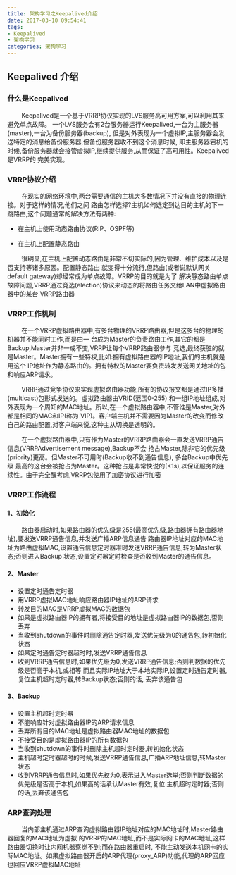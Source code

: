 ```yaml
---
title: 架构学习之Keepalived介绍
date: 2017-03-10 09:54:41
tags:
- Keepalived
- 架构学习
categories: 架构学习
---
```


## Keepalived 介绍

### 什么是Keepalived

&emsp;&emsp;    Keepalived是一个基于VRRP协议实现的LVS服务高可用方案,可以利用其来避免单点故障。
一个LVS服务会有2台服务器运行Keepalived,一台为主服务器(master),一台为备份服务器(backup),
但是对外表现为一个虚拟IP,主服务器会发送特定的消息给备份服务器,但备份服务器收不到这个消息时候,
即主服务器宕机的时候,备份服务器就会接管虚拟IP,继续提供服务,从而保证了高可用性。Keepalived是VRRP的
完美实现。

### VRRP协议介绍

&emsp;&emsp;    在现实的网络环境中,两台需要通信的主机大多数情况下并没有直接的物理连接。对于这样的情况,他们之间
路由怎样选择?主机如何选定到达目的主机的下一跳路由,这个问题通常的解决方法有两种:

* 在主机上使用动态路由协议(RIP、OSPF等)

* 在主机上配置静态路由

&emsp;&emsp;    很明显,在主机上配置动态路由是非常不切实际的,因为管理、维护成本以及是否支持等诸多原因。配置静态路由
就变得十分流行,但路由(或者说默认网关default gateway)却经常成为单点故障。VRRP的目的就是为了
解决静态路由单点故障问题,VRRP通过竞选(election)协议来动态的将路由任务交给LAN中虚拟路由器中的某台
VRRP路由器

### VRRP工作机制

&emsp;&emsp;     在一个VRRP虚拟路由器中,有多台物理的VRRP路由器,但是这多台的物理的机器并不能同时工作,而是由一
台成为Master的负责路由工作,其它的都是Backup,Master并非一成不变,VRRP让每个VRRP路由器参与
竞选,最终获胜的就是Master。Master拥有一些特权,比如:拥有虚拟路由器的IP地址,我们的主机就是用这个
IP地址作为静态路由的。拥有特权的Master要负责转发发送网关地址的包和响应ARP请求。

&emsp;&emsp;    VRRP通过竞争协议来实现虚拟路由器功能,所有的协议报文都是通过IP多播(multicast)包形式发送的。虚拟路由器由VRID(范围0-255)
和一组IP地址组成,对外表现为一个周知的MAC地址。所以,在一个虚拟路由器中,不管谁是Master,对外都是相同的MAC和IP(称为
VIP)。客户端主机并不需要因为Master的改变而修改自己的路由配置,对客户端来说,这种主从切换是透明的。

&emsp;&emsp;      在一个虚拟路由器中,只有作为Master的VRRP路由器会一直发送VRRP通告信息(VRRPAdvertisement message),Backup不会
抢占Master,除非它的优先级(priority)更高。但Master不可用时(Backup收不到通告信息), 多台Backup中优先级
最高的这台会被抢占为Master。这种抢占是非常快说的(<1s),以保证服务的连续性。由于完全醒考虑,VRRP包使用了加密协议进行加密

### VRRP工作流程

#### 1、初始化

&emsp;&emsp;     路由器启动时,如果路由器的优先级是255(最高优先级,路由器拥有路由器地址),要发送VRRP通告信息,并发送广播ARP信息通告
路由器IP地址对应的MAC地址为路由虚拟MAC,设置通告信息定时器准时发送VRRP通告信息,转为Master状态;否则进入Backup
状态,设置定时器定时检查是否收到Master的通告信息。

#### 2、Master

* 设置定时通告定时器
* 用VRRP虚拟MAC地址响应路由器IP地址的ARP请求
* 转发目的MAC是VRRP虚拟MAC的数据包
* 如果是虚拟路由器IP的拥有者,将接受目的地址是虚拟路由器IP的数据包,否则丢弃
* 当收到shutdown的事件时删除通告定时器,发送优先级为0的通告包,转初始化状态
* 如果定时通告定时器超时时,发送VRRP通告信息
* 收到VRRP通告信息时,如果优先级为0,发送VRRP通告信息;否则判数据的优先级是否高于本机,或相等
而且实际IP地址大于本地实际IP,设置定时通告定时器,复位主机超时定时器,转Backup状态;否则的话,
丢弃该通告包

#### 3、Backup

* 设置主机超时定时器
* 不能响应针对虚拟路由器IP的ARP请求信息
* 丢弃所有目的MAC地址是虚拟路由器MAC地址的数据包
* 不接受目的是虚拟路由器IP的所有数据包
* 当收到shutdown的事件时删除主机超时定时器,转初始化状态
* 主机超时定时器超时的时候,发送VRRP通告信息,广播ARP地址信息,转Master状态
* 收到VRRP通告信息时,如果优先权为0,表示进入Master选举;否则判断数据的优先级是否高于本机,如果高的话承认Master有效,复位
主机超时定时器;否则的话,丢弃该通告包

### ARP查询处理

&emsp;&emsp;    当内部主机通过ARP查询虚拟路由器IP地址对应的MAC地址时,Master路由器回复的MAC地址为虚拟
的VRRP的MAC地址,而不是实际网卡的MAC地址,这样路由器切换时让内网机器察觉不到;而在路由器重启时,
不能主动发送本机网卡的实际MAC地址。如果虚拟路由器开启的ARP代理(proxy_ARP)功能,代理的ARP回应
也回应VRRP虚拟MAC地址